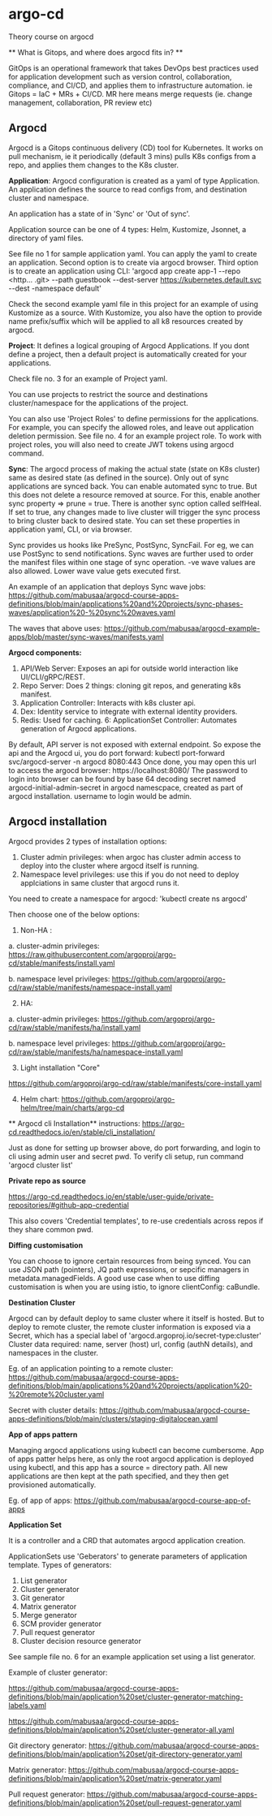 # argo-cd
Theory course on argocd

** What is Gitops, and where does argocd fits in? **

GitOps is an operational framework that takes DevOps best practices used for application 
development such as version control, collaboration, compliance, and CI/CD, and applies 
them to infrastructure automation. ie Gitops = IaC + MRs + CI/CD. 
MR here means merge requests (ie. change management, collaboration, PR review etc)

## Argocd

Argocd is a Gitops continuous delivery (CD) tool for Kubernetes. 
It works on pull mechanism, ie it periodically (default 3 mins) pulls K8s configs 
from a repo, and applies them changes to the K8s cluster.

**Application**: Argocd configuration is created as a yaml of type Application. 
An application defines the source to read configs from, and destination cluster and namespace.

An application has a state of in 'Sync' or 'Out of sync'.

Application source can be one of 4 types: Helm, Kustomize, Jsonnet, a directory of yaml files.

See file no 1 for sample application yaml. You can apply the yaml to create an application.
Second option is to create via argocd browser.
Third option is to create an application using CLI: 
'argocd app create app-1 --repo <http... .git>
--path guestbook --dest-server https://kubernetes.default.svc --dest -namespace default'

Check the second example yaml file in this project for an example of using Kustomize as a source.
With Kustomize, you also have the option to provide name prefix/suffix which will be
applied to all k8 resources created by argocd.

**Project**: It defines a logical grouping of Argocd Applications. If you dont define a 
project, then a default project is automatically created for your applications.

Check file no. 3 for an example of Project yaml.

You can use projects to restrict the source and destinations cluster/namespace
for the applications of the project.

You can also use 'Project Roles' to define permissions for the applications.
For example, you can specify the allowed roles, and leave out application deletion permission.
See file no. 4 for an example project role. 
To work with project roles, you will also need to create JWT tokens using argocd command.

**Sync**: The argocd process of making the actual state (state on K8s cluster) same
as desired state (as defined in the source). Only out of sync applications are synced back.
You can enable automated sync to true. But this does not delete a resource removed at source.
For this, enable another sync property => prune = true.
There is another sync option called selfHeal. If set to true, any changes made to live 
cluster will trigger the sync process to bring cluster back to desired state.
You can set these properties in application yaml, CLI, or via browser.

Sync provides us hooks like PreSync, PostSync, SyncFail. For eg, we can use PostSync to send notifications.
Sync waves are further used to order the manifest files within one stage of sync operation.
-ve wave values are also allowed. Lower wave value gets executed first.

An example of an application that deploys Sync wave jobs:
https://github.com/mabusaa/argocd-course-apps-definitions/blob/main/applications%20and%20projects/sync-phases-waves/application%20-%20sync%20waves.yaml

The waves that above uses:
https://github.com/mabusaa/argocd-example-apps/blob/master/sync-waves/manifests.yaml

**Argocd components:**

1. API/Web Server: Exposes an api for outside world interaction like UI/CLI/gRPC/REST.
2. Repo Server: Does 2 things: cloning git repos, and generating k8s manifest.
3. Application Controller: Interacts with k8s cluster api.
4. Dex: Identity service to integrate with external identity providers.
5. Redis: Used for caching.
6: ApplicationSet Controller: Automates generation of Argocd applications.
 
By default, API server is not exposed with external endpoint. So expose the api and the Argocd ui,
you do port forward: kubectl port-forward svc/argocd-server -n argocd 8080:443
Once done, you may open this url to access the argocd browser: https://localhost:8080/ 
The password to login into browser can be found by base 64 decoding secret named 
argocd-initial-admin-secret in argocd namescpace, created as part of argocd installation.
username to login would be admin.

## Argocd installation

Argocd provides 2 types of installation options:
1. Cluster admin privileges: when argoc has cluster admin access to deploy into the cluster where argocd itself is running.
2. Namespace level privileges: use this if you do not need to deploy applciations in same cluster that argocd runs it. 

You need to create a namespace for argocd: 'kubectl create ns argocd'

Then choose one of the below options:

1. Non-HA :

a. cluster-admin privileges: https://raw.githubusercontent.com/argoproj/argo-cd/stable/manifests/install.yaml

b. namespace level privileges: https://github.com/argoproj/argo-cd/raw/stable/manifests/namespace-install.yaml


2. HA:

a. cluster-admin privileges: https://github.com/argoproj/argo-cd/raw/stable/manifests/ha/install.yaml

b. namespace level privileges: https://github.com/argoproj/argo-cd/raw/stable/manifests/ha/namespace-install.yaml

3. Light installation "Core"

https://github.com/argoproj/argo-cd/raw/stable/manifests/core-install.yaml

4. Helm chart: https://github.com/argoproj/argo-helm/tree/main/charts/argo-cd


** Argocd cli Installation** instructions: https://argo-cd.readthedocs.io/en/stable/cli_installation/

Just as done for setting up browser above, do port forwarding, and login to cli using
admin user and secret pwd. To verify cli setup, run command 'argocd cluster list'

**Private repo as source**

https://argo-cd.readthedocs.io/en/stable/user-guide/private-repositories/#github-app-credential

This also covers 'Credential templates', to re-use credentials across repos if they share common pwd.

**Diffing customisation**

You can choose to ignore certain resources from being synced.
You can use JSON path (pointers), JQ path expressions, or sepcific managers in metadata.managedFields.
A good use case when to use diffing customisation is when you are using istio, to ignore clientConfig: caBundle.

**Destination Cluster**

Argocd can by default deploy to same cluster where it itself is hosted.
But to deploy to remote cluster, the remote cluster information
is exposed via a Secret, which has a special label of 'argocd.argoproj.io/secret-type:cluster'
Cluster data required: name, server (host) url, config (authN details), and namespaces in the cluster.

Eg. of an application pointing to a remote cluster: https://github.com/mabusaa/argocd-course-apps-definitions/blob/main/applications%20and%20projects/application%20-%20remote%20cluster.yaml

Secret with cluster details: https://github.com/mabusaa/argocd-course-apps-definitions/blob/main/clusters/staging-digitalocean.yaml

**App of apps pattern**

Managing argocd applications using kubectl can become cumbersome. App of apps patter helps here, 
as only the root argocd application is deployed using kubectl, and this app has a source = directory path.
All new applications are then kept at the path specified, and they then get provisioned automatically.

Eg. of app of apps: https://github.com/mabusaa/argocd-course-app-of-apps


**Application Set**

It is a controller and a CRD that automates argocd application creation. 

ApplicationSets use 'Geberators' to generate parameters of application template. 
Types of generators:
1. List generator
2. Cluster generator
3. Git generator
4. Matrix generator
5. Merge generator
6. SCM provider generator
7. Pull request generator
8. Cluster decision resource generator

See sample file no. 6 for an example application set using a list generator.

Example of cluster generator:

https://github.com/mabusaa/argocd-course-apps-definitions/blob/main/application%20set/cluster-generator-matching-labels.yaml

https://github.com/mabusaa/argocd-course-apps-definitions/blob/main/application%20set/cluster-generator-all.yaml

Git directory generator: https://github.com/mabusaa/argocd-course-apps-definitions/blob/main/application%20set/git-directory-generator.yaml

Matrix generator: https://github.com/mabusaa/argocd-course-apps-definitions/blob/main/application%20set/matrix-generator.yaml

Pull request generator: https://github.com/mabusaa/argocd-course-apps-definitions/blob/main/application%20set/pull-request-generator.yaml

